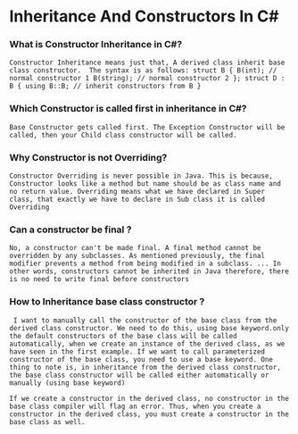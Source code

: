 # Inheritance And Constructors In C#

### What is Constructor Inheritance in C#?

`Constructor Inheritance means just that, A derived class inherit base class constructor.  The syntax is as follows: struct B { B(int); // normal constructor 1 B(string); // normal constructor 2 }; struct D : B { using B::B; // inherit constructors from B }`
### Which Constructor is called first in inheritance in C#?
`Base Constructor gets called first. The Exception Constructor will be called, then your Child class constructor will be called.`

### Why Constructor is not Overriding?
`Constructor Overriding is never possible in Java. This is because, Constructor looks like a method but name should be as class name and no return value. Overriding means what we have declared in Super class, that exactly we have to declare in Sub class it is called Overriding`

### Can a constructor be final ?
`No, a constructor can't be made final. A final method cannot be overridden by any subclasses. As mentioned previously, the final modifier prevents a method from being modified in a subclass. ... In other words, constructors cannot be inherited in Java therefore, there is no need to write final before constructors`

### How to Inheritance base class constructor ?
` I want to manually call the constructor of the base class from the derived class constructor. We need to do this, using base keyword.only the default constructors of the base class will be called automatically, when we create an instance of the derived class, as we have seen in the first example. If we want to call parameterized constructor of the base class, you need to use a base keyword. One thing to note is, in inheritance from the derived class constructor, the base class constructor will be called either automatically or manually (using base keyword)`

`If we create a constructor in the derived class, no constructor in the base class compiler will flag an error. Thus, when you create a constructor in the derived class, you must create a constructor in the base class as well.`
